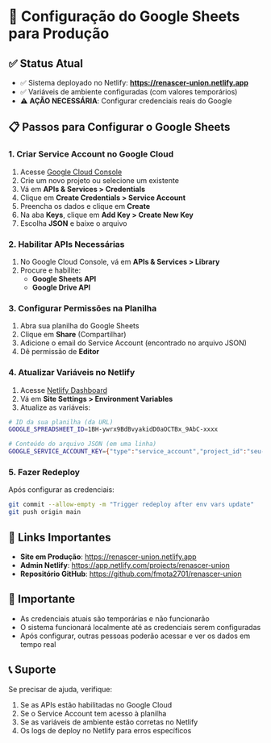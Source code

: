 # 🔧 Configuração do Google Sheets para Produção

## ✅ Status Atual
- ✅ Sistema deployado no Netlify: **https://renascer-union.netlify.app**
- ✅ Variáveis de ambiente configuradas (com valores temporários)
- ⚠️ **AÇÃO NECESSÁRIA**: Configurar credenciais reais do Google

## 📋 Passos para Configurar o Google Sheets

### 1. Criar Service Account no Google Cloud

1. Acesse [Google Cloud Console](https://console.cloud.google.com/)
2. Crie um novo projeto ou selecione um existente
3. Vá em **APIs & Services > Credentials**
4. Clique em **Create Credentials > Service Account**
5. Preencha os dados e clique em **Create**
6. Na aba **Keys**, clique em **Add Key > Create New Key**
7. Escolha **JSON** e baixe o arquivo

### 2. Habilitar APIs Necessárias

1. No Google Cloud Console, vá em **APIs & Services > Library**
2. Procure e habilite:
   - **Google Sheets API**
   - **Google Drive API**

### 3. Configurar Permissões na Planilha

1. Abra sua planilha do Google Sheets
2. Clique em **Share** (Compartilhar)
3. Adicione o email do Service Account (encontrado no arquivo JSON)
4. Dê permissão de **Editor**

### 4. Atualizar Variáveis no Netlify

1. Acesse [Netlify Dashboard](https://app.netlify.com/projects/renascer-union)
2. Vá em **Site Settings > Environment Variables**
3. Atualize as variáveis:

```bash
# ID da sua planilha (da URL)
GOOGLE_SPREADSHEET_ID=1BH-ywrx9BdBvyakidD0aOCTBx_9AbC-xxxx

# Conteúdo do arquivo JSON (em uma linha)
GOOGLE_SERVICE_ACCOUNT_KEY={"type":"service_account","project_id":"seu-projeto",...}
```

### 5. Fazer Redeploy

Após configurar as credenciais:
```bash
git commit --allow-empty -m "Trigger redeploy after env vars update"
git push origin main
```

## 🔗 Links Importantes

- **Site em Produção**: https://renascer-union.netlify.app
- **Admin Netlify**: https://app.netlify.com/projects/renascer-union
- **Repositório GitHub**: https://github.com/fmota2701/renascer-union

## 🚨 Importante

- As credenciais atuais são temporárias e não funcionarão
- O sistema funcionará localmente até as credenciais serem configuradas
- Após configurar, outras pessoas poderão acessar e ver os dados em tempo real

## 📞 Suporte

Se precisar de ajuda, verifique:
1. Se as APIs estão habilitadas no Google Cloud
2. Se o Service Account tem acesso à planilha
3. Se as variáveis de ambiente estão corretas no Netlify
4. Os logs de deploy no Netlify para erros específicos